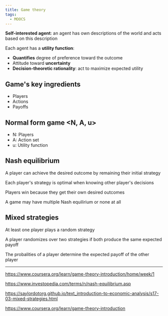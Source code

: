 ```yaml
---
title: Game theory
tags:
  - MOOCS
---
```


**Self-interested agent**: an agent has own descriptions of the world and acts based on this description

Each agent has a **utility function**:

- **Quantifies** degree of preference toward the outcome
- Attitude toward **uncertainty**
- **Decision-theoretic rationality**: act to maximize expected utility

## Game's key ingredients

- Players
- Actions
- Payoffs

## Normal form game <N, A, u>

- N: Players
- A: Action set
- u: Utility function

## Nash equilibrium

A player can achieve the desired outcome by remaining their initial strategy

Each player's strategy is optimal when knowing other player's decisions

Players win because they get their own desired outcomes

A game may have multiple Nash equilirium or none at all

## Mixed strategies

At least one player plays a random strategy

A player randomizes over two strategies if both produce the same expected payoff

The probalities of a player determine the expected payoff of the other player

---

https://www.coursera.org/learn/game-theory-introduction/home/week/1

https://www.investopedia.com/terms/n/nash-equilibrium.asp

https://saylordotorg.github.io/text_introduction-to-economic-analysis/s17-03-mixed-strategies.html

https://www.coursera.org/learn/game-theory-introduction
